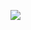 [![](https://mermaid.ink/img/pako:eNp1kstqwzAQRX9FaNXS-AdMKYQEukpbMN1pM7Wmrog1CnosQup8eyU_FZN6I_nMneu5si68NhJ5yesWnNsraCxoQSw-nw4te_4tClb5IJH8Gn9Y843OGTsUdiZYh6woXpjgGugsONs6pxrSsZmVUUAeFLn_5b33WjhC1AraG1J5q6hhb6Bx4H2GadrLwBh7qsKXVv7hcQY7o9NIE-ny7jnU0l8DvVqQmDlENETLmIYjbolMoBqTvbvrP8SezdN46xg97TNeW-X8lYW4d1ktO9VRATPJdf3Uk6RJL3l1ZxE8Ll5LlLl4MDK0eDfH0pdnkbGJ7QPu47rG7yekFb_9Mx3fcI1Wg5LxQva2gvufeJiCl3ErwR4FF5R0ELypzlTz0tuAGx5O6Rvj_Z0gSuWNPYwXPC3dHzF16Ts?type=png)](https://mermaid.live/edit#pako:eNp1kstqwzAQRX9FaNXS-AdMKYQEukpbMN1pM7Wmrog1CnosQup8eyU_FZN6I_nMneu5si68NhJ5yesWnNsraCxoQSw-nw4te_4tClb5IJH8Gn9Y843OGTsUdiZYh6woXpjgGugsONs6pxrSsZmVUUAeFLn_5b33WjhC1AraG1J5q6hhb6Bx4H2GadrLwBh7qsKXVv7hcQY7o9NIE-ny7jnU0l8DvVqQmDlENETLmIYjbolMoBqTvbvrP8SezdN46xg97TNeW-X8lYW4d1ktO9VRATPJdf3Uk6RJL3l1ZxE8Ll5LlLl4MDK0eDfH0pdnkbGJ7QPu47rG7yekFb_9Mx3fcI1Wg5LxQva2gvufeJiCl3ErwR4FF5R0ELypzlTz0tuAGx5O6Rvj_Z0gSuWNPYwXPC3dHzF16Ts)
